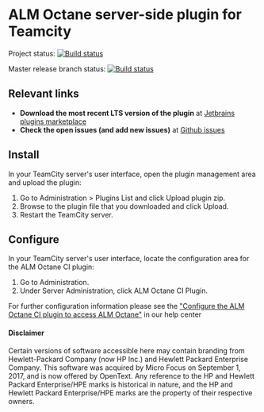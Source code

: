 # ALM Octane server-side plugin for Teamcity

Project status: [![Build status](https://ci.appveyor.com/api/projects/status/mby6wig2w6x5j22o?svg=true)](https://ci.appveyor.com/project/OctaneCIPlugins/octane-teamcity-plugin)

Master release branch status: [![Build status](https://ci.appveyor.com/api/projects/status/mby6wig2w6x5j22o/branch/master?svg=true)](https://ci.appveyor.com/project/OctaneCIPlugins/octane-teamcity-plugin/branch/master)


## Relevant links
-	**Download the most recent LTS version of the plugin** at [Jetbrains plugins marketplace](https://plugins.jetbrains.com/plugin/9542-alm-octane-ci-integration)
-	**Check the open issues (and add new issues)** at [Github issues](https://github.com/MicroFocus/octane-teamcity-plugin/issues)
 
 
## Install
In your TeamCity server's user interface, open the plugin management area and upload the plugin:

1. Go to Administration > Plugins List and click Upload plugin zip.
2. Browse to the plugin file that you downloaded and click Upload.
3. Restart the TeamCity server.


## Configure

In your TeamCity server's user interface, locate the configuration area for the ALM Octane CI plugin:

1. Go to Administration.
2. Under Server Administration, click ALM Octane CI Plugin.

For further configuration information please see the ["Configure the ALM Octane CI plugin to access ALM Octane"](https://admhelp.microfocus.com/octane/en/16.0.100-16.0.400/Online/Content/AdminGuide/how_config_CI_plugin.htm#mt-item-2) in our help center

#### Disclaimer

Certain versions of software accessible here may contain branding from Hewlett-Packard Company (now HP Inc.) and Hewlett Packard Enterprise Company. This software was acquired by Micro Focus on September 1, 2017, and is now offered by OpenText. Any reference to the HP and Hewlett Packard Enterprise/HPE marks is historical in nature, and the HP and Hewlett Packard Enterprise/HPE marks are the property of their respective owners.
